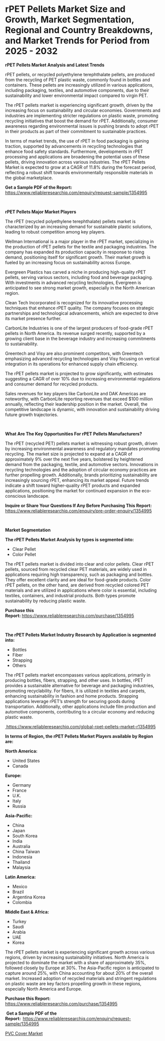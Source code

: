 <p><h1>rPET Pellets Market Size and Growth, Market Segmentation, Regional and Country Breakdowns, and Market Trends for Period from 2025 -  2032</h1></p><p><strong>rPET Pellets Market Analysis and Latest Trends</strong></p>
<p><p>rPET pellets, or recycled polyethylene terephthalate pellets, are produced from the recycling of PET plastic waste, commonly found in bottles and containers. These pellets are increasingly utilized in various applications, including packaging, textiles, and automotive components, due to their sustainability and lower environmental impact compared to virgin PET. </p><p>The rPET pellets market is experiencing significant growth, driven by the increasing focus on sustainability and circular economies. Governments and industries are implementing stricter regulations on plastic waste, promoting recycling initiatives that boost the demand for rPET. Additionally, consumer awareness regarding environmental issues is pushing brands to adopt rPET in their products as part of their commitment to sustainable practices.</p><p>In terms of market trends, the use of rPET in food packaging is gaining traction, supported by advancements in recycling technologies that enhance food safety standards. Furthermore, developments in rPET processing and applications are broadening the potential uses of these pellets, driving innovation across various industries. The rPET Pellets Market is expected to grow at a CAGR of 11.8% during the forecast period, reflecting a robust shift towards environmentally responsible materials in the global marketplace.</p></p>
<p><strong>Get a Sample PDF of the Report:&nbsp;</strong> <a href="https://www.reliableresearchiq.com/enquiry/request-sample/1354995?utm_campaign=2284&utm_medium=2&utm_source=Github&utm_content=ia&utm_term=02042025&utm_id=rpet-pellets">https://www.reliableresearchiq.com/enquiry/request-sample/1354995</a></p>
<p>&nbsp;</p>
<p><strong>rPET Pellets Major Market Players</strong></p>
<p><p>The rPET (recycled polyethylene terephthalate) pellets market is characterized by an increasing demand for sustainable plastic solutions, leading to robust competition among key players. </p><p>Wellman International is a major player in the rPET market, specializing in the production of rPET pellets for the textile and packaging industries. The company has expanded its production capacity in response to rising demand, positioning itself for significant growth. Their market growth is fueled by an increasing focus on sustainability across Europe.</p><p>Evergreen Plastics has carved a niche in producing high-quality rPET pellets, serving various sectors, including food and beverage packaging. With investments in advanced recycling technologies, Evergreen is anticipated to see strong market growth, especially in the North American region.</p><p>Clean Tech Incorporated is recognized for its innovative processing techniques that enhance rPET quality. The company focuses on strategic partnerships and technological advancements, which are expected to drive its market presence further. </p><p>CarbonLite Industries is one of the largest producers of food-grade rPET pellets in North America. Its revenue surged recently, supported by a growing client base in the beverage industry and increasing commitments to sustainability. </p><p>Greentech and Visy are also prominent competitors, with Greentech emphasizing advanced recycling technologies and Visy focusing on vertical integration in its operations for enhanced supply chain efficiency.</p><p>The rPET pellets market is projected to grow significantly, with estimates suggesting a CAGR of over 10% due to increasing environmental regulations and consumer demand for recycled products. </p><p>Sales revenues for key players like CarbonLite and DAK Americas are noteworthy, with CarbonLite reporting revenues that exceed $100 million annually, reflecting their leadership position in the market. Overall, the competitive landscape is dynamic, with innovation and sustainability driving future growth trajectories.</p></p>
<p>&nbsp;</p>
<p><strong>What Are The Key Opportunities For rPET Pellets Manufacturers?</strong></p>
<p><p>The rPET (recycled PET) pellets market is witnessing robust growth, driven by increasing environmental awareness and regulatory mandates promoting recycling. The market size is projected to expand at a CAGR of approximately 9% over the next five years, bolstered by heightened demand from the packaging, textile, and automotive sectors. Innovations in recycling technologies and the adoption of circular economy practices are further propelling growth. Additionally, brands prioritizing sustainability are increasingly sourcing rPET, enhancing its market appeal. Future trends indicate a shift toward higher-quality rPET products and expanded applications, positioning the market for continued expansion in the eco-conscious landscape.</p></p>
<p><strong>Inquire or Share Your Questions If Any Before Purchasing This Report:</strong> <a href="https://www.reliableresearchiq.com/enquiry/pre-order-enquiry/1354995?utm_campaign=2284&utm_medium=2&utm_source=Github&utm_content=ia&utm_term=02042025&utm_id=rpet-pellets">https://www.reliableresearchiq.com/enquiry/pre-order-enquiry/1354995</a></p>
<p>&nbsp;</p>
<p><strong>Market Segmentation</strong></p>
<p><strong>The rPET Pellets Market Analysis by types is segmented into:</strong></p>
<p><ul><li>Clear Pellet</li><li>Color Pellet</li></ul></p>
<p><p>The rPET pellets market is divided into clear and color pellets. Clear rPET pellets, sourced from recycled clear PET materials, are widely used in applications requiring high transparency, such as packaging and bottles. They offer excellent clarity and are ideal for food-grade products. Color rPET pellets, on the other hand, are derived from recycled colored PET materials and are utilized in applications where color is essential, including textiles, containers, and industrial products. Both types promote sustainability by reducing plastic waste.</p></p>
<p><strong>Purchase this Report:&nbsp;</strong><a href="https://www.reliableresearchiq.com/purchase/1354995?utm_campaign=2284&utm_medium=2&utm_source=Github&utm_content=ia&utm_term=02042025&utm_id=rpet-pellets">https://www.reliableresearchiq.com/purchase/1354995</a></p>
<p>&nbsp;</p>
<p><strong>The rPET Pellets Market Industry Research by Application is segmented into:</strong></p>
<p><ul><li>Bottles</li><li>Fiber</li><li>Strapping</li><li>Others</li></ul></p>
<p><p>The rPET pellets market encompasses various applications, primarily in producing bottles, fibers, strapping, and other uses. In bottles, rPET provides a sustainable alternative for beverage and packaging industries, promoting recyclability. For fibers, it is utilized in textiles and carpets, enhancing sustainability in fashion and home products. Strapping applications leverage rPET’s strength for securing goods during transportation. Additionally, other applications include film production and automotive components, contributing to a circular economy and reducing plastic waste.</p></p>
<p><a href="https://www.reliableresearchiq.com/global-rpet-pellets-market-r1354995?utm_campaign=2284&utm_medium=2&utm_source=Github&utm_content=ia&utm_term=02042025&utm_id=rpet-pellets">&nbsp;https://www.reliableresearchiq.com/global-rpet-pellets-market-r1354995</a></p>
<p><strong>In terms of Region, the rPET Pellets Market Players available by Region are:</strong></p>
<p>
    <p> <strong> North America: </strong>
        <ul>
            <li>United States</li>
            <li>Canada</li>
        </ul>
        </p> 
    <p> <strong> Europe: </strong>
        <ul>
            <li>Germany</li>
            <li>France</li>
            <li>U.K.</li>
            <li>Italy</li>
            <li>Russia</li>
        </ul>
        </p> 
    <p> <strong> Asia-Pacific: </strong>
        <ul>
            <li>China</li>
            <li>Japan</li>
            <li>South Korea</li>
            <li>India</li>
            <li>Australia</li>
            <li>China Taiwan</li>
            <li>Indonesia</li>
            <li>Thailand</li>
            <li>Malaysia</li>
        </ul>
        </p> 
    <p> <strong> Latin America: </strong>
        <ul>
            <li>Mexico</li>
            <li>Brazil</li>
            <li>Argentina Korea</li>
            <li>Colombia</li>
        </ul>
        </p> 
    <p> <strong> Middle East & Africa: </strong>
        <ul>
            <li>Turkey</li>
            <li>Saudi</li>
            <li>Arabia</li>
            <li>UAE</li>
            <li>Korea</li>
        </ul>
    </p>
    </p>
<p><p>The rPET pellets market is experiencing significant growth across various regions, driven by increasing sustainability initiatives. North America is projected to dominate the market with a share of approximately 35%, followed closely by Europe at 30%. The Asia-Pacific region is anticipated to capture around 25%, with China accounting for about 20% of the overall market. Increased adoption of recycled materials and stringent regulations on plastic waste are key factors propelling growth in these regions, especially North America and Europe.</p></p>
<p><strong>Purchase this Report: </strong><a href="https://www.reliableresearchiq.com/purchase/1354995?utm_campaign=2284&utm_medium=2&utm_source=Github&utm_content=ia&utm_term=02042025&utm_id=rpet-pellets">https://www.reliableresearchiq.com/purchase/1354995</a></p>
<p>&nbsp;<strong>Get a Sample PDF of the Report:&nbsp;&nbsp;</strong><a href="https://www.reliableresearchiq.com/enquiry/request-sample/1354995?utm_campaign=2284&utm_medium=2&utm_source=Github&utm_content=ia&utm_term=02042025&utm_id=rpet-pellets">https://www.reliableresearchiq.com/enquiry/request-sample/1354995</a></p>
<p><strong></strong></p>
<p><p><a href="https://github.com/SanjidaMahmud54/Market-Research-Report-List-2/blob/main/pvc-cover-market.md?utm_campaign=2284&utm_medium=2&utm_source=Github&utm_content=ia&utm_term=02042025&utm_id=rpet-pellets">PVC Cover Market</a></p></p>